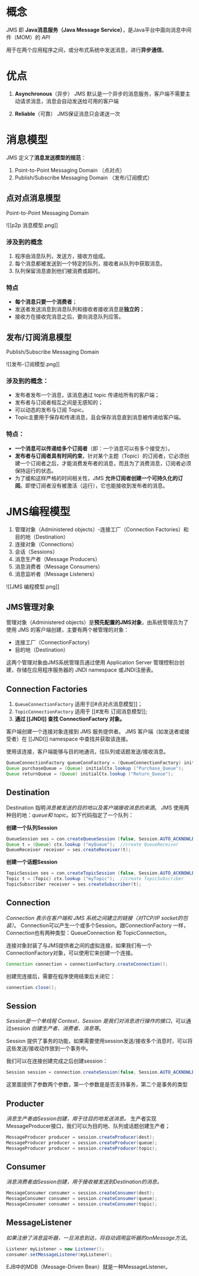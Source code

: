 # 概念
JMS 即 **Java消息服务（Java Message Service）**，是Java平台中面向消息中间件（MOM）的 *API*

用于在两个应用程序之间，或分布式系统中发送消息，进行**异步通信**。

# 优点
1.  **Asynchronous**（异步）
    JMS 默认是一个异步的消息服务，客户端不需要主动请求消息，消息会自动发送给可用的客户端
    
2.   **Reliable**（可靠）
    JMS保证消息只会递送一次
	
	
# 消息模型
JMS 定义了**消息发送模型的规范**：
1. Point-to-Point Messaging Domain （点对点）
2. Publish/Subscribe Messaging Domain （发布/订阅模式）

## 点对点消息模型
Point-to-Point Messaging Domain

![[p2p 消息模型.png]]

### 涉及到的概念
1. 程序由消息队列，发送方，接收方组成。
2. 每个消息都被发送到一个特定的队列，接收者从队列中获取消息。
3. 队列保留消息直到他们被消费或超时。

### 特点

-    **每个消息只要一个消费者**；
-    发送者发送消息到消息队列和接收者接收消息是**独立的**；
-    接收方在接收完消息之后，要向消息队列应答。

## 发布/订阅消息模型
Publish/Subscribe Messaging Domain

![[发布-订阅模型.png]]

### 涉及到的概念：

- 发布者发布一个消息，该消息通过 topic 传递给所有的客户端；
- 发布者与订阅者相互之间是无感知的；
- 可以动态的发布与订阅 Topic。
- Topic主要用于保存和传递消息，且会保存消息直到消息被传递给客户端。

### 特点：

-  **一个消息可以传递给多个订阅者**（即：一个消息可以有多个接受方）。
-   **发布者与订阅者具有时间约束**，针对某个主题（Topic）的订阅者，它必须创建一个订阅者之后，才能消费发布者的消息，而且为了消费消息，订阅者必须保持运行的状态。
-    为了缓和这样严格的时间相关性，JMS **允许订阅者创建一个可持久化的订阅**。即使订阅者没有被激活（运行），它也能接收到发布者的消息。


# JMS编程模型　

1.  管理对象（Administered objects）-连接工厂（Connection Factories）和目的地（Destination）
2.  连接对象（Connections）
3.  会话（Sessions）
4.  消息生产者（Message Producers）
5.  消息消费者（Message Consumers）
6.  消息监听者（Message Listeners）

![[JMS 编程模型.png]]

## JMS管理对象
管理对象（Administered objects）是**预先配置的JMS对象**，由系统管理员为了使用 JMS 的客户端创建，主要有两个被管理的对象：

-   连接工厂（ConnectionFactory）
-   目的地（Destination）

这两个管理对象由JMS系统管理员通过使用 Application Server 管理控制台创建，存储在应用程序服务器的 JNDI namespace 或JNDI注册表。

## Connection Factories

1. `QueueConnectionFactory` 适用于[[#点对点消息模型]]；
2. `TopicConnectionFactory` 适用于 [[#发布 订阅消息模型]];
3. **通过 [[JNDI]] 查找 ConnectionFactory 对象。**

客户端创建一个连接对象连接到 JMS 服务提供者。
JMS 客户端（如发送者或接受者）在 [[JNDI]] namespace 中查找并获取该连接。

使用该连接，客户端能够与目的地通讯，往队列或话题发送/接收消息。

```java
QueueConnectionFactory queueConnFactory = (QueueConnectionFactory) initialCtx.lookup ("primaryQCF");
Queue purchaseQueue = (Queue) initialCtx.lookup ("Purchase_Queue");
Queue returnQueue = (Queue) initialCtx.lookup ("Return_Queue");
```

## Destination

Destination 指明*消息被发送的目的地以及客户端接收消息的来源*。
JMS 使用两种目的地：*queue和 topic*。如下代码指定了一个队列：

**创建一个队列Session**
```java
QueueSession ses = con.createQueueSession (false, Session.AUTO_ACKNOWLEDGE);  //get the Queue object 
Queue t = (Queue) ctx.lookup ("myQueue");  //create QueueReceiver 
QueueReceiver receiver = ses.createReceiver(t); 
```

**创建一个话题Session**
```java
TopicSession ses = con.createTopicSession (false, Session.AUTO_ACKNOWLEDGE); // get the Topic object 
Topic t = (Topic) ctx.lookup ("myTopic");  //create TopicSubscriber 
TopicSubscriber receiver = ses.createSubscriber(t);
```

## Connection

*Connection 表示在客户端和 JMS 系统之间建立的链接（对TCP/IP socket的包装）*。
Connection可以产生一个或多个Session。跟ConnectionFactory 一样，Connection也有两种类型：QueueConnection 和 TopicConnection。

连接对象封装了与JMS提供者之间的虚拟连接，如果我们有一个ConnectionFactory对象，可以使用它来创建一个连接。
```java
Connection connection = connectionFactory.createConnection();
```

创建完连接后，需要在程序使用结束后关闭它：
```java
connection.close();
```

## Session

*Session是一个单线程 Context，Session 是我们对消息进行操作的接口*，可以通过session *创建生产者、消费者、消息等*。

Session 提供了事务的功能，如果需要使用session发送/接收多个消息时，可以将这些发送/接收动作放到一个事务中。

我们可以在连接创建完成之后创建session：
```java
Session session = connection.createSession(false, Session.AUTO_ACKNOWLEDGE);
```

这里面提供了参数两个参数，第一个参数是是否支持事务，第二个是事务的类型

## Producter

*消息生产者由Session创建，用于往目的地发送消息。*
生产者实现MessageProducer接口，我们可以为目的地、队列或话题创建生产者；

```java
MessageProducer producer = session.createProducer(dest);
MessageProducer producer = session.createProducer(queue);
MessageProducer producer = session.createProducer(topic);
```

## Consumer

*消息消费者由Session创建，用于接收被发送到Destination的消息。*
```java
MessageConsumer consumer = session.createConsumer(dest);
MessageConsumer consumer = session.createConsumer(queue);
MessageConsumer consumer = session.createConsumer(topic);
```

## MessageListener

*如果注册了消息监听器，一旦消息到达，将自动调用监听器的onMessage方法*。

```java
Listener myListener = new Listener();
consumer.setMessageListener(myListener);
```

EJB中的MDB（Message-Driven Bean）就是一种MessageListener。